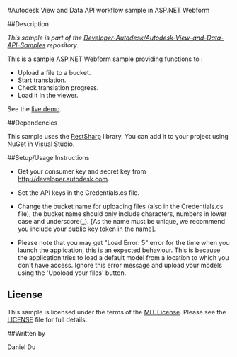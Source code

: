 #Autodesk View and Data API workflow sample in ASP.NET Webform 


##Description

*This sample is part of the [Developer-Autodesk/Autodesk-View-and-Data-API-Samples](https://github.com/Developer-Autodesk/autodesk-view-and-data-api-samples) repository.*

This is a sample ASP.NET Webform sample providing functions to :

* Upload a file to a bucket.
* Start translation.
* Check translation progress.
* Load it in the viewer. 

See the [live demo](http://checkoutmymodel.autodesk.io/).

##Dependencies

This sample uses the [RestSharp](http://restsharp.org/) library. You can add it to your project using NuGet in Visual Studio.

##Setup/Usage Instructions

* Get your consumer key and secret key from http://developer.autodesk.com.
* Set the API keys in the Credentials.cs file.
* Change the bucket name for uploading files (also in the Credentials.cs file), the bucket name should only include characters, numbers in lower case and underscore(_). [As the name must be unique, we recommend you include your public key token in the name].

* Please note that you may get "Load Error: 5" error for the time when you launch the application, this is an expected behaviour. This is because the application tries to load a default model from a location to which you don't have access. Ignore this error message and upload your models using the 'Upoload your files' button. 

## License

This sample is licensed under the terms of the [MIT License](http://opensource.org/licenses/MIT). Please see the [LICENSE](LICENSE) file for full details.

##Written by 

Daniel Du





    
